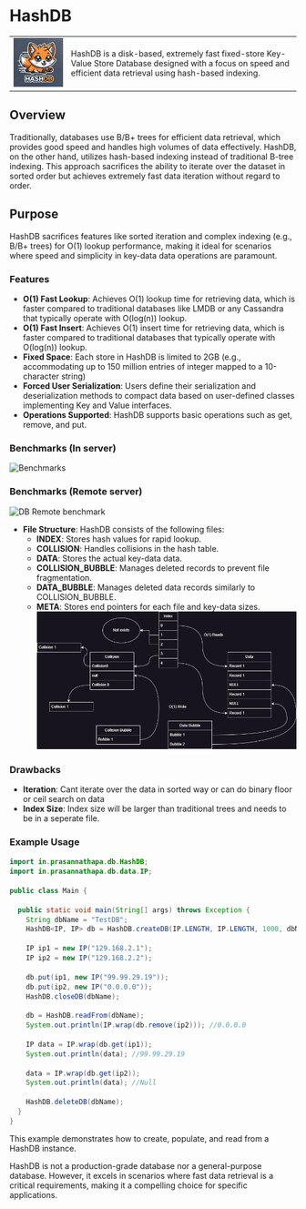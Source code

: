 # HashDB
<table>
  <tr>
    <td width="20%">
      <img src="https://github.com/prasannathapa/HashDB/raw/main/doc/hashDB.webp" alt="HashDB Logo" style="width: 100%;">
    </td>
    <td width="80%">
      HashDB is a disk-based, extremely fast fixed-store Key-Value Store Database designed with a focus on speed and efficient data retrieval using hash-based indexing.
    </td>
  </tr>
</table>

## Overview

Traditionally, databases use B/B+ trees for efficient data retrieval, which provides good speed and handles high volumes of data effectively. HashDB, on the other hand, utilizes hash-based indexing instead of traditional B-tree indexing. This approach sacrifices the ability to iterate over the dataset in sorted order but achieves extremely fast data iteration without regard to order.

## Purpose

HashDB sacrifices features like sorted iteration and complex indexing (e.g., B/B+ trees) for O(1) lookup performance, making it ideal for scenarios where speed and simplicity in key-data data operations are paramount.

### Features

- **O(1) Fast Lookup**: Achieves O(1) lookup time for retrieving data, which is faster compared to traditional databases like LMDB or any Cassandra that typically operate with O(log(n)) lookup.
-  **O(1) Fast Insert**: Achieves O(1) insert time for retrieving data, which is faster compared to traditional databases that typically operate with O(log(n)) lookup.
- **Fixed Space**: Each store in HashDB is limited to 2GB (e.g., accommodating up to 150 million entries of integer mapped to a 10-character string)
- **Forced User Serialization**: Users define their serialization and deserialization methods to compact data based on user-defined classes implementing Key and Value interfaces.
- **Operations Supported**: HashDB supports basic operations such as get, remove, and put.

### Benchmarks (In server)
![Benchmarks](https://docs.google.com/spreadsheets/d/e/2PACX-1vTM4r9J5Vh_Q5Gh8WwwupiXdrIkzA-6jSeEL8fAfgWiJS5dqxih_qyi-RXQX-lqrg3i_LKJ7Hii8mIP/pubchart?oid=628049011&format=image)

### Benchmarks (Remote server)
![DB Remote benchmark](https://docs.google.com/spreadsheets/d/e/2PACX-1vTM4r9J5Vh_Q5Gh8WwwupiXdrIkzA-6jSeEL8fAfgWiJS5dqxih_qyi-RXQX-lqrg3i_LKJ7Hii8mIP/pubchart?oid=1384457993&format=image)

- **File Structure**: HashDB consists of the following files:
  - **INDEX**: Stores hash values for rapid lookup.
  - **COLLISION**: Handles collisions in the hash table.
  - **DATA**: Stores the actual key-data data.
  - **COLLISION_BUBBLE**: Manages deleted records to prevent file fragmentation.
  - **DATA_BUBBLE**: Manages deleted data records similarly to COLLISION_BUBBLE.
  - **META**: Stores end pointers for each file and key-data sizes.
![DB Structure](https://github.com/prasannathapa/HashDB/blob/main/doc/structure.png?raw=true)


### Drawbacks
- **Iteration**: Cant iterate over the data in sorted way or can do binary floor or ceil search on data
- **Index Size**: Index size will be larger than traditional trees and needs to be in a seperate file.


### Example Usage

```java
import in.prasannathapa.db.HashDB;
import in.prasannathapa.db.data.IP;

public class Main {

  public static void main(String[] args) throws Exception {
    String dbName = "TestDB";
    HashDB<IP, IP> db = HashDB.createDB(IP.LENGTH, IP.LENGTH, 1000, dbName);

    IP ip1 = new IP("129.168.2.1");
    IP ip2 = new IP("129.168.2.2");

    db.put(ip1, new IP("99.99.29.19"));
    db.put(ip2, new IP("0.0.0.0"));
    HashDB.closeDB(dbName);

    db = HashDB.readFrom(dbName);
    System.out.println(IP.wrap(db.remove(ip2))); //0.0.0.0

    IP data = IP.wrap(db.get(ip1));
    System.out.println(data); //99.99.29.19

    data = IP.wrap(db.get(ip2));
    System.out.println(data); //Null

    HashDB.deleteDB(dbName);
  }
}
```

This example demonstrates how to create, populate, and read from a HashDB instance.

HashDB is not a production-grade database nor a general-purpose database. However, it excels in scenarios where fast data retrieval is a critical requirements, making it a compelling choice for specific applications.
